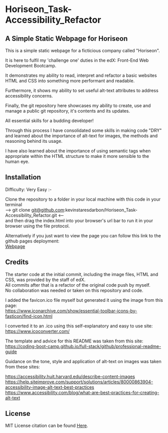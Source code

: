 # Horiseon_Task-Accessibility_Refactor  
  
  
## A Simple Static Webpage for Horiseon  
  
This is a simple static webpage for a ficticious company called "Horiseon".  
  
It is here to fulfil my 'challenge one' duties in the edX: Front-End Web Development Bootcamp.  
  
It demonstrates my ability to read, interpret and refactor a basic websites HTML and CSS into something more
performant and readable.  
  
Furthermore, it shows my ability to set useful alt-text attributes to address accessibility concerns.  
  
Finally, the git repository here showcases my ability to create, use and manage a public git repository, it's contents and its updates.  
  
All essential skills for a budding developer!  
  
Through this process I have consolidated some skills in making code "DRY" and learned about the importance of alt-text for images,
the methods and reasoning behind its usage.  
  
I have also learned about the importance of using semantic tags when appropriate within the HTML structure to make it more sensible to the human eye.  


## Installation

Difficulty: Very Easy :-  
  
Clone the repository to a folder in your local machine with this code in your terminal  
-->  git clone git@github.com:kevinstaresdarbon/Horiseon_Task-Accessibility_Refactor.git  <--  
and then drag the index.html into your browser's url bar to run it in your browser using the file protocol.  
  
Alternatively if you just want to view the page you can follow this link to the github pages deployment:  
[Webpage](https://kevinstaresdarbon.github.io/Horiseon_Task-Accessibility_Refactor/)  


## Credits

The starter code at the initial commit, including the image files, HTML and CSS, was provided by the staff of edX.  
All commits after that is a refactor of the original code push by myself.  
No collaboration was needed or taken on this repository and code.  
  
I added the favicon.ico file myself but generated it using the image from this page:  
<https://www.iconarchive.com/show/essential-toolbar-icons-by-fasticon/find-icon.html>  
  
I converted it to an .ico using this self-explanatory and easy to use site:  
<https://www.icoconverter.com/>  
  
The template and advice for this README was taken from this site:  
<https://coding-boot-camp.github.io/full-stack/github/professional-readme-guide>  
  
Guidance on the tone, style and application of alt-text on images was taken from these sites:  
  
<https://accessibility.huit.harvard.edu/describe-content-images>  
<https://help.siteimprove.com/support/solutions/articles/80000863904-accessibility-image-alt-text-best-practices>  
<https://www.accessibility.com/blog/what-are-best-practices-for-creating-alt-text>  
  
## License
  
MIT License citation can be found [Here](./LICENSE).  
  
